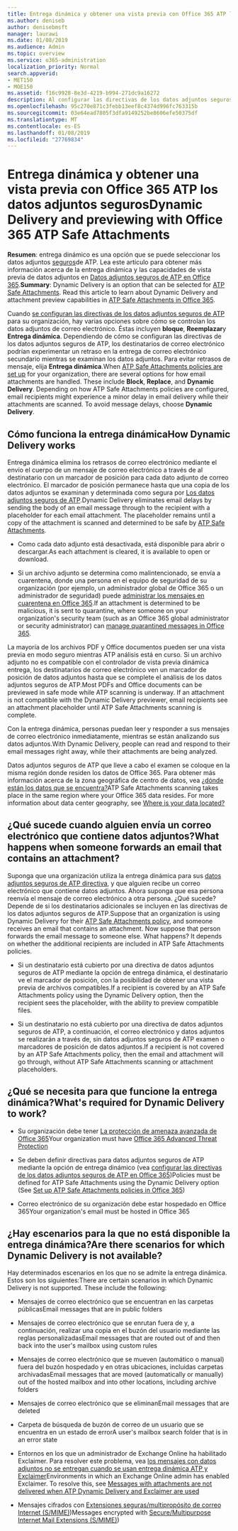 ```yaml
---
title: Entrega dinámica y obtener una vista previa con Office 365 ATP los datos adjuntos seguros
ms.author: deniseb
author: denisebmsft
manager: laurawi
ms.date: 01/08/2019
ms.audience: Admin
ms.topic: overview
ms.service: o365-administration
localization_priority: Normal
search.appverid:
- MET150
- MOE150
ms.assetid: f16c9928-8e3d-4219-b994-271dc9a16272
description: Al configurar las directivas de los datos adjuntos seguros ATP, elija entrega dinámica para evitar retrasos de mensaje y permiten a los usuarios obtener una vista previa de datos adjuntos que se están analizando.
ms.openlocfilehash: 95c270e871c3febb13eef8c4374d996fc763315b
ms.sourcegitcommit: 03e64ead7805f3dfa9149252be8606efe50375df
ms.translationtype: MT
ms.contentlocale: es-ES
ms.lasthandoff: 01/08/2019
ms.locfileid: "27769834"
---
```

# <a name="dynamic-delivery-and-previewing-with-office-365-atp-safe-attachments"></a><span data-ttu-id="8115b-103">Entrega dinámica y obtener una vista previa con Office 365 ATP los datos adjuntos seguros</span><span class="sxs-lookup"><span data-stu-id="8115b-103">Dynamic Delivery and previewing with Office 365 ATP Safe Attachments</span></span>

<span data-ttu-id="8115b-p101">**Resumen**: entrega dinámico es una opción que se puede seleccionar los datos adjuntos [seguros](atp-safe-attachments.md)de ATP. Lea este artículo para obtener más información acerca de la entrega dinámica y las capacidades de vista previa de datos adjuntos en [Datos adjuntos seguros de ATP en Office 365](atp-safe-attachments.md).</span><span class="sxs-lookup"><span data-stu-id="8115b-p101">**Summary**: Dynamic Delivery is an option that can be selected for [ATP Safe Attachments](atp-safe-attachments.md). Read this article to learn about Dynamic Delivery and attachment preview capabilities in [ATP Safe Attachments in Office 365](atp-safe-attachments.md).</span></span>

<span data-ttu-id="8115b-p102">Cuando [se configuran las directivas de los datos adjuntos seguros de ATP](set-up-atp-safe-attachments-policies.md) para su organización, hay varias opciones sobre cómo se controlan los datos adjuntos de correo electrónico. Éstas incluyen **bloque**, **Reemplazar**y **Entrega dinámica**. Dependiendo de cómo se configuran las directivas de los datos adjuntos seguros de ATP, los destinatarios de correo electrónico podrían experimentar un retraso en la entrega de correo electrónico secundario mientras se examinan los datos adjuntos. Para evitar retrasos de mensaje, elija **Entrega dinámica**.</span><span class="sxs-lookup"><span data-stu-id="8115b-p102">When [ATP Safe Attachments policies are set up](set-up-atp-safe-attachments-policies.md) for your organization, there are several options for how email attachments are handled. These include **Block**, **Replace**, and **Dynamic Delivery**. Depending on how ATP Safe Attachments policies are configured, email recipients might experience a minor delay in email delivery while their attachments are scanned. To avoid message delays, choose **Dynamic Delivery**.</span></span>
  
## <a name="how-dynamic-delivery-works"></a><span data-ttu-id="8115b-110">Cómo funciona la entrega dinámica</span><span class="sxs-lookup"><span data-stu-id="8115b-110">How Dynamic Delivery works</span></span>
  
<span data-ttu-id="8115b-p103">Entrega dinámica elimina los retrasos de correo electrónico mediante el envío el cuerpo de un mensaje de correo electrónico a través de al destinatario con un marcador de posición para cada dato adjunto de correo electrónico. El marcador de posición permanece hasta que una copia de los datos adjuntos se examinan y determinada como segura por [Los datos adjuntos seguros de ATP](atp-safe-attachments.md).</span><span class="sxs-lookup"><span data-stu-id="8115b-p103">Dynamic Delivery eliminates email delays by sending the body of an email message through to the recipient with a placeholder for each email attachment. The placeholder remains until a copy of the attachment is scanned and determined to be safe by [ATP Safe Attachments](atp-safe-attachments.md).</span></span> 

- <span data-ttu-id="8115b-113">Como cada dato adjunto está desactivada, está disponible para abrir o descargar.</span><span class="sxs-lookup"><span data-stu-id="8115b-113">As each attachment is cleared, it is available to open or download.</span></span> 

- <span data-ttu-id="8115b-114">Si un archivo adjunto se determina como malintencionado, se envía a cuarentena, donde una persona en el equipo de seguridad de su organización (por ejemplo, un administrador global de Office 365 o un administrador de seguridad) puede [administrar los mensajes en cuarentena en Office 365](manage-quarantined-messages-and-files.md).</span><span class="sxs-lookup"><span data-stu-id="8115b-114">If an attachment is determined to be malicious, it is sent to quarantine, where someone on your organization's security team (such as an Office 365 global administrator or security administrator) can [manage quarantined messages in Office 365](manage-quarantined-messages-and-files.md).</span></span>

<span data-ttu-id="8115b-p104">La mayoría de los archivos PDF y Office documentos pueden ser una vista previa en modo seguro mientras ATP análisis está en curso. Si un archivo adjunto no es compatible con el controlador de vista previa dinámica entrega, los destinatarios de correo electrónico ven un marcador de posición de datos adjuntos hasta que se complete el análisis de los datos adjuntos seguros de ATP.</span><span class="sxs-lookup"><span data-stu-id="8115b-p104">Most PDFs and Office documents can be previewed in safe mode while ATP scanning is underway. If an attachment is not compatible with the Dynamic Delivery previewer, email recipients see an attachment placeholder until ATP Safe Attachments scanning is complete.</span></span>

<span data-ttu-id="8115b-117">Con la entrega dinámica, personas puedan leer y responder a sus mensajes de correo electrónico inmediatamente, mientras se están analizando sus datos adjuntos.</span><span class="sxs-lookup"><span data-stu-id="8115b-117">With Dynamic Delivery, people can read and respond to their email messages right away, while their attachments are being analyzed.</span></span> 

<span data-ttu-id="8115b-p105">Datos adjuntos seguros de ATP que lleve a cabo el examen se coloque en la misma región donde residen los datos de Office 365. Para obtener más información acerca de la zona geográfica de centro de datos, vea [¿dónde están los datos que se encuentra?](https://products.office.com/where-is-your-data-located?geo=All)</span><span class="sxs-lookup"><span data-stu-id="8115b-p105">ATP Safe Attachments scanning takes place in the same region where your Office 365 data resides. For more information about data center geography, see [Where is your data located?](https://products.office.com/where-is-your-data-located?geo=All)</span></span> 
  
## <a name="what-happens-when-someone-forwards-an-email-that-contains-an-attachment"></a><span data-ttu-id="8115b-120">¿Qué sucede cuando alguien envía un correo electrónico que contiene datos adjuntos?</span><span class="sxs-lookup"><span data-stu-id="8115b-120">What happens when someone forwards an email that contains an attachment?</span></span>

<span data-ttu-id="8115b-p106">Suponga que una organización utiliza la entrega dinámica para sus [datos adjuntos seguros de ATP directiva](set-up-atp-safe-attachments-policies.md), y que alguien recibe un correo electrónico que contiene datos adjuntos. Ahora suponga que esa persona reenvía el mensaje de correo electrónico a otra persona. ¿Qué sucede? Depende de si los destinatarios adicionales se incluyen en las directivas de los datos adjuntos seguros de ATP.</span><span class="sxs-lookup"><span data-stu-id="8115b-p106">Suppose that an organization is using Dynamic Delivery for their [ATP Safe Attachments policy](set-up-atp-safe-attachments-policies.md), and someone receives an email that contains an attachment. Now suppose that person forwards the email message to someone else. What happens? It depends on whether the additional recipients are included in ATP Safe Attachments policies.</span></span>
  
- <span data-ttu-id="8115b-125">Si un destinatario está cubierto por una directiva de datos adjuntos seguros de ATP mediante la opción de entrega dinámica, el destinatario ve el marcador de posición, con la posibilidad de obtener una vista previa de archivos compatibles.</span><span class="sxs-lookup"><span data-stu-id="8115b-125">If a recipient is covered by an ATP Safe Attachments policy using the Dynamic Delivery option, then the recipient sees the placeholder, with the ability to preview compatible files.</span></span>
    
- <span data-ttu-id="8115b-126">Si un destinatario no está cubierto por una directiva de datos adjuntos seguros de ATP, a continuación, el correo electrónico y datos adjuntos se realizarán a través de, sin datos adjuntos seguros de ATP examen o marcadores de posición de datos adjuntos.</span><span class="sxs-lookup"><span data-stu-id="8115b-126">If a recipient is not covered by an ATP Safe Attachments policy, then the email and attachment will go through, without ATP Safe Attachments scanning or attachment placeholders.</span></span>
    
## <a name="whats-required-for-dynamic-delivery-to-work"></a><span data-ttu-id="8115b-127">¿Qué se necesita para que funcione la entrega dinámica?</span><span class="sxs-lookup"><span data-stu-id="8115b-127">What's required for Dynamic Delivery to work?</span></span>

- <span data-ttu-id="8115b-128">Su organización debe tener [La protección de amenaza avanzada de Office 365](office-365-atp.md)</span><span class="sxs-lookup"><span data-stu-id="8115b-128">Your organization must have [Office 365 Advanced Threat Protection](office-365-atp.md)</span></span>
    
- <span data-ttu-id="8115b-129">Se deben definir directivas para datos adjuntos seguros de ATP mediante la opción de entrega dinámico (vea [configurar las directivas de los datos adjuntos seguros de ATP en Office 365](set-up-atp-safe-attachments-policies.md))</span><span class="sxs-lookup"><span data-stu-id="8115b-129">Policies must be defined for ATP Safe Attachments using the Dynamic Delivery option (See [Set up ATP Safe Attachments policies in Office 365](set-up-atp-safe-attachments-policies.md))</span></span>
    
- <span data-ttu-id="8115b-130">Correo electrónico de su organización debe estar hospedado en Office 365</span><span class="sxs-lookup"><span data-stu-id="8115b-130">Your organization's email must be hosted in Office 365</span></span>
    
## <a name="are-there-scenarios-for-which-dynamic-delivery-is-not-available"></a><span data-ttu-id="8115b-131">¿Hay escenarios para la que no está disponible la entrega dinámica?</span><span class="sxs-lookup"><span data-stu-id="8115b-131">Are there scenarios for which Dynamic Delivery is not available?</span></span>

<span data-ttu-id="8115b-p107">Hay determinados escenarios en los que no se admite la entrega dinámica. Estos son los siguientes:</span><span class="sxs-lookup"><span data-stu-id="8115b-p107">There are certain scenarios in which Dynamic Delivery is not supported. These include the following:</span></span>
  
- <span data-ttu-id="8115b-134">Mensajes de correo electrónico que se encuentran en las carpetas públicas</span><span class="sxs-lookup"><span data-stu-id="8115b-134">Email messages that are in public folders</span></span>
    
- <span data-ttu-id="8115b-135">Mensajes de correo electrónico que se enrutan fuera de y, a continuación, realizar una copia en el buzón del usuario mediante las reglas personalizadas</span><span class="sxs-lookup"><span data-stu-id="8115b-135">Email messages that are routed out of and then back into the user's mailbox using custom rules</span></span>
    
- <span data-ttu-id="8115b-136">Mensajes de correo electrónico que se mueven (automático o manual) fuera del buzón hospedado y en otras ubicaciones, incluidas carpetas archivadas</span><span class="sxs-lookup"><span data-stu-id="8115b-136">Email messages that are moved (automatically or manually) out of the hosted mailbox and into other locations, including archive folders</span></span>
    
- <span data-ttu-id="8115b-137">Mensajes de correo electrónico que se eliminan</span><span class="sxs-lookup"><span data-stu-id="8115b-137">Email messages that are deleted</span></span>
    
- <span data-ttu-id="8115b-138">Carpeta de búsqueda de buzón de correo de un usuario que se encuentra en un estado de error</span><span class="sxs-lookup"><span data-stu-id="8115b-138">A user's mailbox search folder that is in an error state</span></span>
    
- <span data-ttu-id="8115b-p108">Entornos en los que un administrador de Exchange Online ha habilitado Exclaimer. Para resolver este problema, vea [los mensajes con datos adjuntos no se entregan cuando se usan entrega dinámica ATP y Exclaimer](https://support.microsoft.com/help/4014438/messages-with-attachments-are-not-delivered-when-atp-dynamic-delivery)</span><span class="sxs-lookup"><span data-stu-id="8115b-p108">Environments in which an Exchange Online admin has enabled Exclaimer. To resolve this, see [Messages with attachments are not delivered when ATP Dynamic Delivery and Exclaimer are used](https://support.microsoft.com/help/4014438/messages-with-attachments-are-not-delivered-when-atp-dynamic-delivery)</span></span>

- <span data-ttu-id="8115b-141">Mensajes cifrados con [Extensiones seguras/multipropósito de correo Internet (S/MIME)](s-mime-for-message-signing-and-encryption.md))</span><span class="sxs-lookup"><span data-stu-id="8115b-141">Messages encrypted with [Secure/Multipurpose Internet Mail Extensions (S/MIME)](s-mime-for-message-signing-and-encryption.md))</span></span>
    
